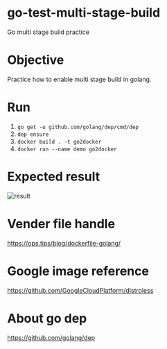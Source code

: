 # go-test-multi-stage-build
Go multi stage build practice 

# Objective
Practice how to enable multi stage build in golang.

# Run
1. `go get -u github.com/golang/dep/cmd/dep`
1. `dep ensure`
1. `docker build . -t go2docker`
1. `docker run --name demo go2docker`

# Expected result
![result](https://i.imgur.com/VURu2Zs.png)

# Vender file handle
https://ops.tips/blog/dockerfile-golang/

# Google image reference
https://github.com/GoogleCloudPlatform/distroless

# About go dep
https://github.com/golang/dep
